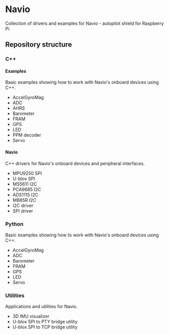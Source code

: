 Navio
=====

Collection of drivers and examples for Navio - autopilot shield for Raspberry Pi.

## Repository structure

### C++

#### Examples

Basic examples showing how to work with Navio's onboard devices using C++.

* AccelGyroMag 
* ADC
* AHRS
* Barometer
* FRAM
* GPS
* LED
* PPM decoder
* Servo

#### Navio

C++ drivers for Navio's onboard devices and peripheral interfaces.

* MPU9250 SPI
* U-blox SPI
* MS5611 I2C
* PCA9685 I2C
* ADS1115 I2C
* MB85R I2C
* I2C driver
* SPI driver

### Python

Basic examples showing how to work with Navio's onboard devices using C++.

* AccelGyroMag 
* ADC
* Barometer
* FRAM
* GPS
* LED
* Servo

### Utilities 

Applications and utilities for Navio.

* 3D IMU visualizer
* U-blox SPI to PTY bridge utility
* U-blox SPI to TCP bridge utility 
